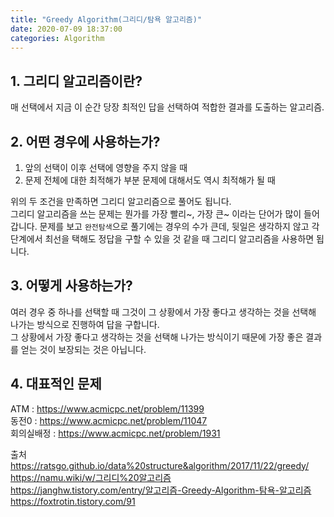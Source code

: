 ```yaml
---
title: "Greedy Algorithm(그리디/탐욕 알고리즘)"
date: 2020-07-09 18:37:00
categories: Algorithm
---
```


## 1. 그리디 알고리즘이란?
매 선택에서 지금 이 순간 당장 최적인 답을 선택하여 적합한 결과를 도출하는 알고리즘.  

## 2. 어떤 경우에 사용하는가?
1. 앞의 선택이 이후 선택에 영향을 주지 않을 때
2. 문제 전체에 대한 최적해가 부분 문제에 대해서도 역시 최적해가 될 때

위의 두 조건을 만족하면 그리디 알고리즘으로 풀어도 됩니다.  
그리디 알고리즘을 쓰는 문제는 뭔가를 가장 빨리~, 가장 큰~ 이라는 단어가 많이 들어갑니다. 문제를 보고 `완전탐색`으로 풀기에는 경우의 수가 큰데, 뒷일은 생각하지 않고 각 단계에서 최선을 택해도 정답을 구할 수 있을 것 같을 때 그리디 알고리즘을 사용하면 됩니다.  

## 3. 어떻게 사용하는가?
여러 경우 중 하나를 선택할 때 그것이 그 상황에서 가장 좋다고 생각하는 것을 선택해 나가는 방식으로 진행하여 답을 구합니다.  
그 상황에서 가장 좋다고 생각하는 것을 선택해 나가는 방식이기 때문에 가장 좋은 결과를 얻는 것이 보장되는 것은 아닙니다.  

## 4. 대표적인 문제
ATM : <https://www.acmicpc.net/problem/11399>  
동전0 : <https://www.acmicpc.net/problem/11047>  
회의실배정 : <https://www.acmicpc.net/problem/1931>  

출처  
<https://ratsgo.github.io/data%20structure&algorithm/2017/11/22/greedy/>  
<https://namu.wiki/w/그리디%20알고리즘>  
<https://janghw.tistory.com/entry/알고리즘-Greedy-Algorithm-탐욕-알고리즘>  
<https://foxtrotin.tistory.com/91>  
